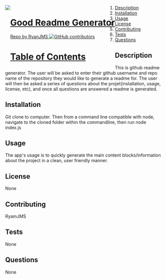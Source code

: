  <a href="undefined" style="float:left"><img src="https://avatars0.githubusercontent.com/u/59546790?v=4">
  # Good Readme Generator
  Repo by RyanJMS
  ![GitHub contributors](https://img.shields.io/github/contributors/RyanJMS/RyanJMS/hw9_Good_Readme?logoColor=blue&style=plastic)


  

  # Table of Contents
  1. [Description](#Description)
  2. [Installation](#Installation)
  3. [Usage](#Usage)
  4. [License](#License)
  5. [Contributing](#Contributing)
  6. [Tests](#Tests)
  7. [Questions](#Questions)


  
  
  ## Description

  This is github readme generator. The user will be asked to enter their github username and repo name of the repository they would like to generate a readme for. The user will then be asked a series of questions about the projet(installation, usage, license, etc), and once all questions are answered a readme is generated.


  ## Installation

  Git clone to computer. Then from a command line compatible with node, navigate to the cloned folder within the commandline, then run node index.js


  ## Usage

  The app's usage is to quickly generate the main content blocks/information about the project in a clean, user friendly manner.

  ## License
  None
  

  ## Contributing
  RyamJMS
  


  ## Tests
  None
  

  ## Questions
  None
  
  
